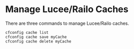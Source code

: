 # Manage Lucee/Railo Caches

There are three commands to manage Lucee/Railo  caches.
```
cfconfig cache list
cfconfig cache save myCache
cfconfig cache delete myCache
```